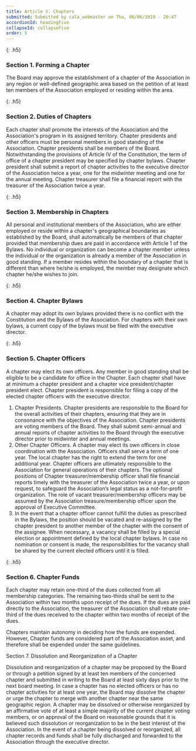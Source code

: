 ```yaml
---
title: Article V. Chapters
submitted: Submitted by cala_webmaster on Thu, 06/06/2019 - 20:47
accordionId: headingFive
collapseId: collapseFive
order: 5
---
```


{: .h5}
### Section 1. Forming a Chapter

The Board may approve the establishment of a chapter of the Association in any region or well-defined geographic area based on the petition of at least ten members of the Association employed or residing within the area.

{: .h5}
### Section 2. Duties of Chapters

Each chapter shall promote the interests of the Association and the Association's program in its assigned territory. Chapter presidents and other officers must be personal members in good standing of the Association. Chapter presidents shall be members of the Board. Notwithstanding the provisions of Article IV of the Constitution, the term of office of a chapter president may be specified by chapter bylaws. Chapter president shall submit a report of chapter activities to the executive director of the Association twice a year, one for the midwinter meeting and one for the annual meeting. Chapter treasurer shall file a financial report with the treasurer of the Association twice a year.

{: .h5}
### Section 3. Membership in Chapters

All personal and institutional members of the Association, who are either employed or reside within a chapter's geographical boundaries as established by the Board, shall automatically be members of that chapter provided that membership dues are paid in accordance with Article 1 of the Bylaws. No individual or organization can become a chapter member unless the individual or the organization is already a member of the Association in good standing. If a member resides within the boundary of a chapter that is different than where he/she is employed, the member may designate which chapter he/she wishes to join.

{: .h5}
### Section 4. Chapter Bylaws

A chapter may adopt its own bylaws provided there is no conflict with the Constitution and the Bylaws of the Association. For chapters with their own bylaws, a current copy of the bylaws must be filed with the executive director.

{: .h5}
### Section 5. Chapter Officers

A chapter may elect its own officers. Any member in good standing shall be eligible to be a candidate for office in the Chapter. Each chapter shall have at minimum a chapter president and a chapter vice president/chapter president elect. Chapter president is responsible for filing a copy of the elected chapter officers with the executive director.

1. Chapter Presidents. Chapter presidents are responsible to the Board for the overall activities of their chapters, ensuring that they are in consonance with the objectives of the Association. Chapter presidents are voting members of the Board. They shall submit semi-annual and annual reports of chapter activities to the Board through the executive director prior to midwinter and annual meetings.
2. Other Chapter Officers. A chapter may elect its own officers in close coordination with the Association. Officers shall serve a term of one year. The local chapter has the right to extend the term for one additional year. Chapter officers are ultimately responsible to the Association for general operations of their chapters. The optional positions of Chapter treasurer/membership officer shall file financial reports timely with the treasurer of the Association twice a year, or upon request, to safeguard the Association’s legal status as a not-for-profit organization. The role of vacant treasurer/membership officers may be assumed by the Association treasure/membership officer upon the approval of Executive Committee.
3. In the event that a chapter officer cannot fulfill the duties as prescribed in the Bylaws, the position should be vacated and re-assigned by the chapter president to another member of the chapter with the consent of the assignee. When necessary, a vacancy shall be filled by a special election or appointment defined by the local chapter bylaws. In case no nomination or consent is made, the responsibilities for the vacancy shall be shared by the current elected officers until it is filled.

{: .h5}
### Section 6. Chapter Funds

Each chapter may retain one-third of the dues collected from all membership categories. The remaining two-thirds shall be sent to the Association within two months upon receipt of the dues. If the dues are paid directly to the Association, the treasurer of the Association shall rebate one-third of the dues received to the chapter within two months of receipt of the dues.

Chapters maintain autonomy in deciding how the funds are expended. However, Chapter funds are considered part of the Association asset, and therefore shall be expended under the same guidelines.

Section 7. Dissolution and Reorganization of a Chapter

Dissolution and reorganization of a chapter may be proposed by the Board or through a petition signed by at least ten members of the concerned chapter and submitted in writing to the Board at least sixty days prior to the next board meeting. In case a chapter has no elected officers or has no chapter activities for at least one year, the Board may dissolve the chapter or urge the chapter to merge with another chapter near the same geographic region. A chapter may be dissolved or otherwise reorganized by an affirmative vote of at least a simple majority of the current chapter voting members, or on approval of the Board on reasonable grounds that it is believed such dissolution or reorganization to be in the best interest of the Association. In the event of a chapter being dissolved or reorganized, all chapter records and funds shall be fully discharged and forwarded to the Association through the executive director.
